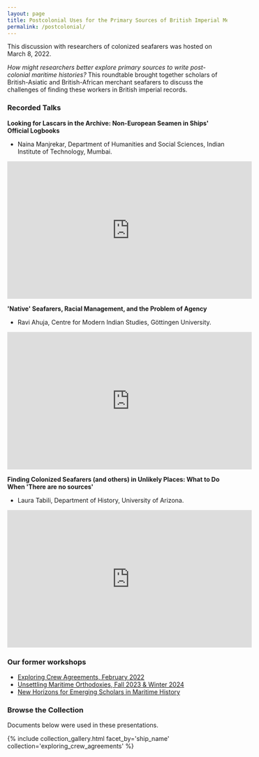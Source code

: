 ```yaml
---
layout: page
title: Postcolonial Uses for the Primary Sources of British Imperial Merchant Seafarers in the 19th & 20th Centuries Roundtable
permalink: /postcolonial/
---
```


This discussion with researchers of colonized seafarers was hosted on March 8, 2022.

_How might researchers better explore primary sources to write post-colonial maritime histories?_ This roundtable brought together scholars of British-Asiatic and British-African merchant seafarers to discuss the challenges of finding these workers in British imperial records.

### Recorded Talks

**Looking for Lascars in the Archive: Non-European Seamen in Ships' Official Logbooks**
- Naina Manjrekar, Department of Humanities and Social Sciences, Indian Institute of Technology, Mumbai.

<iframe width="560" height="315" src="https://www.youtube.com/embed/FiQbbivMvmc" title="YouTube video player" frameborder="0" allow="accelerometer; autoplay; clipboard-write; encrypted-media; gyroscope; picture-in-picture" allowfullscreen></iframe>

<br>

**'Native' Seafarers, Racial Management, and the Problem of Agency**
- Ravi Ahuja, Centre for Modern Indian Studies, Göttingen University.

<iframe width="560" height="315" src="https://www.youtube.com/embed/E2z3gT9vjMQ" title="YouTube video player" frameborder="0" allow="accelerometer; autoplay; clipboard-write; encrypted-media; gyroscope; picture-in-picture" allowfullscreen></iframe>

<br>

**Finding Colonized Seafarers (and others) in Unlikely Places: What to Do When 'There are no sources'**
- Laura Tabili, Department of History, University of Arizona.

<iframe width="560" height="315" src="https://www.youtube.com/embed/JxcgC5pllCQ" title="YouTube video player" frameborder="0" allow="accelerometer; autoplay; clipboard-write; encrypted-media; gyroscope; picture-in-picture" allowfullscreen></iframe>

<br>

### Our former workshops

- [Exploring Crew Agreements, February 2022](https://crewagreementworkshop.github.io/exploring_crew_agreements/expcrewagreements)
- [Unsettling Maritime Orthodoxies, Fall 2023 & Winter 2024](https://maritimeworkshops.com/orthodoxies/)
- [New Horizons for Emerging Scholars in Maritime History](https://maritimeworkshops.com/newhorizons/)

### Browse the Collection

Documents below were used in these presentations.

{% include collection_gallery.html facet_by='ship_name' collection='exploring_crew_agreements' %}
